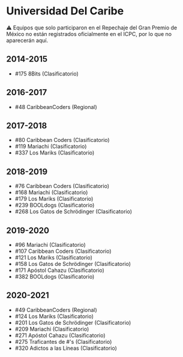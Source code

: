 # Universidad Del Caribe

:warning: Equipos que solo participaron en el Repechaje del Gran Premio de México no están registrados oficialmente en el ICPC, por lo que no aparecerán aquí.

## 2014-2015

- #175 8Bits (Clasificatorio)

## 2016-2017

- #48 CaribbeanCoders (Regional)

## 2017-2018

- #80 Caribbean Coders (Clasificatorio)
- #119 Mariachi (Clasificatorio)
- #337 Los Mariks (Clasificatorio)

## 2018-2019

- #76 Caribbean Coders (Clasificatorio)
- #168 Mariachi (Clasificatorio)
- #179 Los Mariks (Clasificatorio)
- #239 BOOLdogs (Clasificatorio)
- #268 Los Gatos de Schrödinger (Clasificatorio)

## 2019-2020

- #96 Mariachi (Clasificatorio)
- #107 Caribbean Coders (Clasificatorio)
- #121 Los Mariks (Clasificatorio)
- #158 Los Gatos de Schrödinger (Clasificatorio)
- #171 Apóstol Cahazu (Clasificatorio)
- #382 BOOLdogs (Clasificatorio)

## 2020-2021

- #49 CaribbeanCoders (Regional)
- #124 Los Mariks (Clasificatorio)
- #201 Los Gatos de Schrödinger (Clasificatorio)
- #209 Mariachi (Clasificatorio)
- #271 Apóstol Cahazu (Clasificatorio)
- #275 Traficantes de #'s (Clasificatorio)
- #320 Adictos a las Líneas (Clasificatorio)


